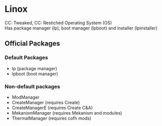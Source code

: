 # Linox

CC: Tweaked, CC: Restiched Operating System (OS)  
Has package manager (lp), boot manager (lpboot) and installer (lpinstaller)

## Official Packages

### Default Packages

- lp (package manager)
- lpboot (boot manager)

### Non-default packages

- ModManager
- CreateManager (requires Create)
- CreateManagerE (requires Create C&A)
- MekanismManager (requires Mekanism and modules)
- ThermalManager (requires cofh mods)
